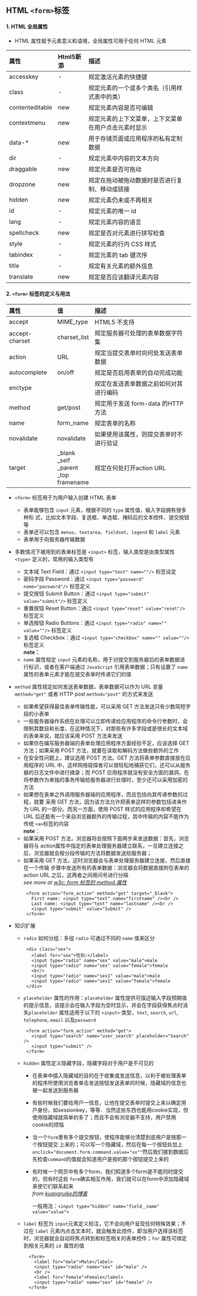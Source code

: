 ## HTML `<form>`标签
#### 1. HTML 全局属性
- HTML 属性赋予元素意义和语境，全局属性可用于任何 HTML 元素

属性|Html5新添|描述|
:---|:---|:---
accesskey|- |规定激活元素的快捷键
class|- |规定元素的一个或多个类名（引用样式表中的类）
contenteditable|new |规定元素内容是否可编辑
contextmenu|new |规定元素的上下文菜单，上下文菜单在用户点击元素时显示
data-*|new |用于存储页面或应用程序的私有定制数据
dir|- |规定元素中内容的文本方向
draggable|new |规定元素是否可拖动
dropzone|new |规定在拖动被拖动数据时是否进行复制、移动或链接
hidden|new |规定元素仍未或不再相关
id|- |规定元素的唯一 id
lang|- |规定元素内容的语言
spellcheck|new |规定是否对元素进行拼写检查
style|- |规定元素的行内 CSS 样式
tabindex|- |规定元素的 tab 键次序
title|- |规定有关元素的额外信息
translate|new |规定是否应该翻译元素内容


#### 2. `<form>` 标签的定义与用法

属性|值  |描述
:---|:---|:---
accept|MIME_type|HTML5 不支持
accept-charset|charset_list|规定服务器可处理的表单数据字符集
action|URL|规定当提交表单时向何处发送表单数据
autocomplete|on/off|规定是否启用表单的自动完成功能
enctype| |规定在发送表单数据之前如何对其进行编码
method|get/post|规定用于发送 form-data 的HTTP方法
name|form_name|规定表单的名称
novalidate|novalidate|如果使用该属性，则提交表单时不进行验证
target|_blank<br/>_self<br/>_parent<br/>_top<br/>framename|规定在何处打开action URL




- `<form>` 标签用于为用户输入创建 HTML 表单
  - 表单能够包含 `input` 元素，根据不同的 `type` 属性值，输入字段拥有很多种形
式，比如文本字段、复选框、单选框、掩码后的文本控件、提交按钮等
  - 表单还可以包含 `menus`、`textarea`、`fieldset`、`legend` 和 `label` 元素
  - 表单用于向服务器传输数据


- 多数情况下被用到的表单标签是 `<input>` 标签，输入类型是由类型属性 `<type>` 定义的，常用的输入类型有
  - 文本域 Text Field：通过 `<input type="text" name=""/>` 标签设定
  - 密码字段 Password：通过 `<input type="password" name="password"/>` 标签定义
  - 提交按钮 Submit Button：通过 `<input type="submit" value="submit"/>` 标签定义
  - 重置按钮 Reset Button：通过 `<input type="reset" value="reset"/>` 标签定义
  - 单选按钮 Radio Buttons：通过 `<input type="radio" name="" value=""/>` 标签定义
  - 复选框 Checkbox：通过 `<input type="checkbox" name="" value=""/>` 标签定义<br/>
**note：**<br/>
  - `name` 属性规定 `input` 元素的名称，用于对提交到服务器后的表单数据进
行标识，或者在客户端通过 `JavaScript` 引用表单数据；只有设置了 `name` 属性的表单元素才能在提交表单时传递它们的值

- `method` 属性规定如何发送表单数据，表单数据可以作为 URL 变量 `method="get"`
或者 HTTP post `method="post"` 的方式来发送
  - 如果希望获得最佳表单传输性能，可以采用 GET 方法发送只有少数简短字段的小表单
  - 一些服务器操作系统在处理可以立即传递给应用程序的命令行参数时，会限制其数目和长度，在这种情况下，对那些有许多字段或是很长的文本域的表单来说，就应该采用 POST 方法来发送
  - 如果你在编写服务器端的表单处理应用程序方面经验不足，应该选择 GET 方法；如果采用 POST 方法，就要在读取和解码方法做些额外的工作
  - 在安全性问题上，建议选用 POST 方法。GET 方法将表单参数直接放在应用程序的 URL 中，这样网络窥探者可以很轻松地捕获它们，还可以从服务器的日志文件中进行摘录；而 POST 应用程序就没有安全方面的漏洞，在将参数作为单独的事务传输给服务器进行处理时，至少还可以采用加密的方法
  - 如果想在表单之外调用服务器端的应用程序，而且包括向其传递参数的过程，就要
  采用 GET 方法，因为该方法允许把表单这样的参数包括进来作为 URL 的一部分。而另一方面，使用 POST 样式的应用程序却希望在 URL 后还能有一个来自浏览器额外的传输过程，其中传输的内容不能作为传统 `<a>`标签的内容<br/>
**note**：<br/>
  - 如果采用 POST 方法，浏览器将会按照下面两步来发送数据：首先，浏览器将与
action属性中指定的表单处理服务器建立联系，一旦建立连接之后，浏览器就会按分段传输的方法将数据发送给服务器；
  - 如果采用 GET 方法，这时浏览器会与表单处理服务器建立连接，然后直接在一个传输
步骤中发送所有的表单数据：浏览器会将数据直接附在表单的 action URL 之后，这两者之间用问号进行分隔
    <br/>
  	 *see more at [w3c: form 标签的 method 属性](http://www.w3school.com.cn/tags/att_form_method.asp)*
     ```
      <form action="form_action" method="get" target="_blank">
        First name: <input type="text" name="firstname" /><br />
        Last name: <input type="text" name="lastname" /><br />
        <input type="submit" value="Submit" />
      </form>
     ```


- 知识扩展
  - `radio` 如何分组：多组 `radio` 可通过不同的 `name` 值来区分
       ```
        <div class="sex">
          <label for="sex">性别:</label>
          <input type="radio" name="sex" value="male">male
          <input type="radio" name="sex" value="female">female
          <br/>
          <input type="radio" name="sex1" value="male">male
          <input type="radio" name="sex1" value="female">female
        </div>
       ```

   - `placeholder` 属性的作用：`placeholder` 属性提供可描述输入字段预期值的提示信息，该提示会在输入字段为空时显示，并会在字段获得焦点时消失`placeholder` 属性适用于以下的 `<input>` 类型，`text`, `search`, `url`, `telephone`, `email` 以及`password`
       ```
        <form action="form_action" method="get">
          <input type="search" name="user_search" placeholder="Search" />
          <input type="submit" />
        </form>
       ```

  - `hidden` 属性定义隐藏字段，隐藏字段对于用户是不可见的
    - 在表单中插入隐藏域的目的在于收集或发送信息，以利于被处理表单的程序所使用浏览者单击发送按钮发送表单的时候，隐藏域的信息也被一起发送到服务器
    - 有些时候我们要给用户一信息，让他在提交表单时提交上来以确定用户身份，如sessionkey，等等．当然这些东西也能用cookie实现，但使用隐藏域就简单的多了；而且不会有浏览器不支持，用户禁用cookie的烦恼
    - 当一个`form`里有多个提交按钮，使程序能够分清楚到底用户是按那一个按钮提交
    上来的；可以写一个隐藏域，然后在每一个按钮处加上
    `onclick="document.form.command.value="xx""`然后我们接到数据后先检查`command`的值就会知道用户是按的那个按钮提交上来的
    - 有时候一个网页中有多个form，我们知道多个form是不能同时提交的，但有时这些 `form`确实相互作用，我们就可以在form中添加隐藏域来使它们联系起来<br/>
*from [kuangruike的博客](http://blog.csdn.net/kuangruike/article/details/52127450)*<br/>

         一般用法：`<input type="hidden" name="field＿name" value="value"> `
  - `label` 标签为 `input`元素定义标注，它不会向用户呈现任何特殊效果；不过在 `label` 元素内点击文本时，就会触发此控件，即当用户选择该标签时，浏览器就会自动将焦点转到和标签相关的表单控件；`for` 属性可绑定到相关元素的 `id `属性的值
      ```
        <form>
          <label for="male">Male</label>
          <input type="radio" name="sex" id="male" />
          <br />
          <label for="female">Female</label>
          <input type="radio" name="sex" id="female" />
        </form>
      ```






